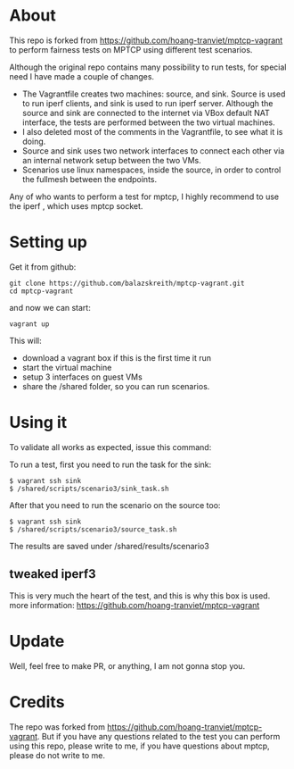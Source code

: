 About
=====

This repo is forked from https://github.com/hoang-tranviet/mptcp-vagrant to perform 
fairness tests on MPTCP using different test scenarios. 

Although the original repo contains many possibility to run tests, 
for special need I have made a couple of changes.

 -  The Vagrantfile creates two machines: source, and sink. Source is used to run 
 iperf clients, and sink is used to run iperf server. Although the source and sink 
 are connected to the internet via VBox default NAT interface, 
 the tests are performed between the two virtual machines.
 - I also deleted most of the comments in the Vagrantfile, to see what it is doing.   
 - Source and sink uses two network interfaces to connect each other via an internal 
 network setup between the two VMs.
 - Scenarios use linux namespaces, inside the source, in order to control the 
 fullmesh between the endpoints.
 
 Any of who wants to perform a test for mptcp, I highly recommend to use the iperf 
 , which uses mptcp socket.
 
Setting up
==========

Get it from github:

    git clone https://github.com/balazskreith/mptcp-vagrant.git
    cd mptcp-vagrant

and now we can start:

    vagrant up

This will:

  * download a vagrant box if this is the first time it run
  * start the virtual machine
  * setup 3 interfaces on guest VMs
  * share the /shared folder, so you can run scenarios.

Using it
========

To validate all works as expected, issue this command:

To run a test, first you need to run the task for the sink:

    $ vagrant ssh sink
    $ /shared/scripts/scenario3/sink_task.sh
    
After that you need to run the scenario on the source too:

    $ vagrant ssh sink
    $ /shared/scripts/scenario3/source_task.sh

The results are saved under /shared/results/scenario3

tweaked iperf3
--------------

This is very much the heart of the test, and this is why this box is used.
more information: https://github.com/hoang-tranviet/mptcp-vagrant 

Update
======================

Well, feel free to make PR, or anything, I am not gonna stop you.

Credits
=======

The repo was forked from https://github.com/hoang-tranviet/mptcp-vagrant.
But if you have any questions related to the test you can perform using this repo, 
please write to me, if you have questions about mptcp, please do not write to me.


